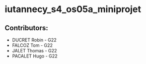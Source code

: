 # iutannecy_s4_os05a_miniprojet

## Contributors:
* DUCRET Robin - G22
* FALCOZ Tom - G22
* JALET Thomas - G22
* PACALET Hugo - G22
